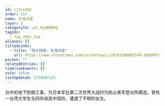 ```yaml
---
id: rjtxz4d2
order: 217
name: 东海古堡
layer: 2
categoryId: cat_9yUWRRAg
tagIds:
  - tag_zbHi_5up
aliases: []
titledLinks:
  - title: "相关链接: 东海古堡"
    url: https://www.chinatimes.com/cn/hottopic/20161206002549-260809?chdtv
parent: ""
relatedEntries: []
timelineEvents: []
nsfw: false
lastUpdated: 1758087125
---
```


台中的地下防御工事，为日本军在第二次世界大战时为防止美军登台所建造。曾有一台湾大学生与同伴进其中探险，遭遇了不明的女生。